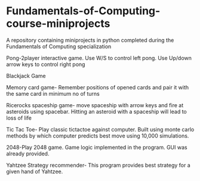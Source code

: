 # Fundamentals-of-Computing-course-miniprojects
A repository containing miniprojects in python completed during the Fundamentals of Computing specialization


Pong-2player interactive game. Use W/S to control left pong. Use Up/down arrow keys to control right pong

Blackjack Game

Memory card game- Remember positions of opened cards and pair it with the same card in minimum no of turns

Ricerocks spaceship game- move spaceship with arrow keys and fire at asteroids using spacebar. Hitting an asteroid with a spaceship will lead to loss of life

Tic Tac Toe- Play classic tictactoe against computer. Built using monte carlo methods by which computer predicts best move using 10,000 simulations.

2048-Play 2048 game. Game logic implemented in the program. GUI was already provided.

Yahtzee Strategy recommender- This program provides best strategy for a given hand of Yahtzee.
